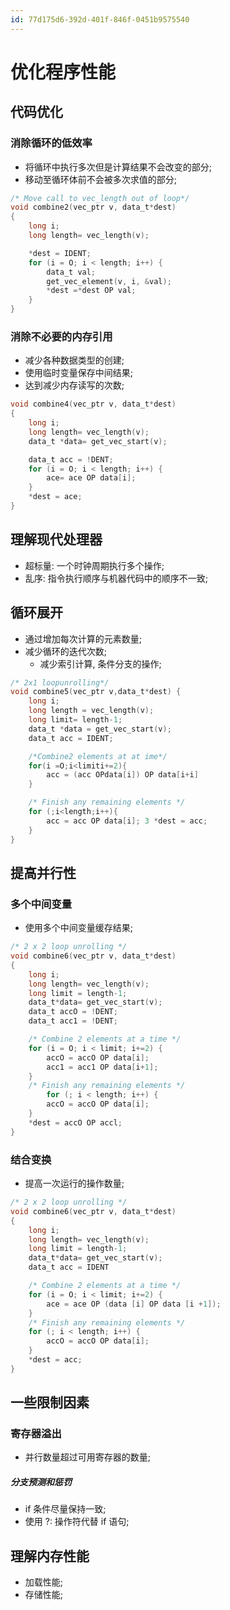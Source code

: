 ```yaml
---
id: 77d175d6-392d-401f-846f-0451b9575540
---
```

# 优化程序性能

## 代码优化

### 消除循环的低效率


- 将循环中执行多次但是计算结果不会改变的部分;
- 移动至循环体前不会被多次求值的部分;

```c
/* Move call to vec_length out of loop*/
void combine2(vec_ptr v, data_t*dest)
{
    long i;
    long length= vec_length(v);

    *dest = IDENT;
    for (i = O; i < length; i++) {
        data_t val;
        get_vec_element(v, i, &val);
        *dest =*dest OP val;
    }
}
```

### 消除不必要的内存引用

- 减少各种数据类型的创建;
- 使用临时变量保存中间结果;
- 达到减少内存读写的次数;

```C
void combine4(vec_ptr v, data_t*dest)
{
    long i;
    long length= vec_length(v);
    data_t *data= get_vec_start(v);

    data_t acc = !DENT;
    for (i = O; i < length; i++) {
        ace= ace OP data[i];
    }
    *dest = ace;
}
```

## 理解现代处理器


- 超标量: 一个时钟周期执行多个操作;
- 乱序: 指令执行顺序与机器代码中的顺序不一致;

## 循环展开

- 通过增加每次计算的元素数量;
- 减少循环的迭代次数;
  - 减少索引计算, 条件分支的操作;

```c
/* 2x1 loopunrolling*/
void combine5(vec_ptr v,data_t*dest) {
    long i;
    long length = vec_length(v);
    long limit= length-1;
    data_t *data = get_vec_start(v);
    data_t acc = IDENT;

    /*Combine2 elements at at ime*/
    for(i =O;i<limiti+=2){
        acc = (acc OPdata[i]) OP data[i+i]
    }

    /* Finish any remaining elements */
    for (;i<length;i++){
        acc = acc OP data[i]; 3 *dest = acc;
    }
}
```

## 提高并行性

### 多个中间变量

- 使用多个中间变量缓存结果;

```c
/* 2 x 2 loop unrolling */
void combine6(vec_ptr v, data_t*dest)
{
    long i;
    long length= vec_length(v);
    long limit = length-1;
    data_t*data= get_vec_start(v);
    data_t accO = !DENT;
    data_t acc1 = !DENT;

    /* Combine 2 elements at a time */
    for (i = O; i < limit; i+=2) {
        accO = accO OP data[i];
        acc1 = acc1 OP data[i+1];
    }
    /* Finish any remaining elements */
        for (; i < length; i++) {
        accO = accO OP data[i];
    }
    *dest = accO OP accl;
}
```

### 结合变换

- 提高一次运行的操作数量;

```c
/* 2 x 2 loop unrolling */
void combine6(vec_ptr v, data_t*dest)
{
    long i;
    long length= vec_length(v);
    long limit = length-1;
    data_t*data= get_vec_start(v);
    data_t acc = IDENT

    /* Combine 2 elements at a time */
    for (i = O; i < limit; i+=2) {
        ace = ace OP (data [i] OP data [i +1]);
    }
    /* Finish any remaining elements */
    for (; i < length; i++) {
        accO = accO OP data[i];
    }
    *dest = acc;
}
```

## 一些限制因素

### 寄存器溢出

- 并行数量超过可用寄存器的数量;

##### 分支预测和惩罚

- if 条件尽量保持一致;
- 使用 ?: 操作符代替 if 语句;

## 理解内存性能

- 加载性能;
- 存储性能;
